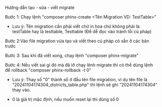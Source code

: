 Hướng dẫn tạo - sửa - viết migrate

Bước 1: Chạy lệnh "composer phinx-create <Tên Migration VD: TestTable>"

* Lưu ý: Tên migration cần phải viết chữ in hoa chứ không phải là: testTable hay là testtable, Testtable
 (Để dễ đọc vào tránh lỗi cú pháp)


Bước 2:Vào file migration vừa tạo và viết theo cú pháp có sẵn ở các bản trước

Bước 3: Sau khi đã viết xong, chạy lệnh "composer phinx-migrate"

Bước 4: Nếu viết sai gì đó mà đã lỡ chạy lênh migrate thì có thể dùng lệnh để rollback
"composer phinx-rollback -t 0"

* Lưu ý: Thay số "0" thành số ở đầu tên file migration, ví dụ tên file là "20241104174304_districts_table.php" thì lệnh sẽ ghi "20241104174304" thay vào.

* 0 là giá trị mặc định, nếu muốn reset lại thì dùng số 0